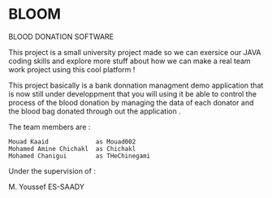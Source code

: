 # BLOOM
BLOOD DONATION SOFTWARE

This project is a small university project made so we can exersice our JAVA coding skills and explore more stuff about how we can make a real team work project using 
this cool platform !

This project basically is a bank donnation managment demo application that is now still under developpment that you will using it be able to control the process of the 
blood donation by managing the data of each donator and the blood bag donated through out the application .

The team members are :

    Mouad Kaaid             as Mouad002
    Mohamed Amine Chichakl  as Chichakl
    Mohamed Chanigui        as THeChinegami

Under the supervision of :

M. Youssef ES-SAADY 
